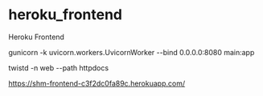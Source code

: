 # heroku_frontend
Heroku Frontend

gunicorn -k uvicorn.workers.UvicornWorker --bind 0.0.0.0:8080 main:app

twistd -n web --path httpdocs

https://shm-frontend-c3f2dc0fa89c.herokuapp.com/